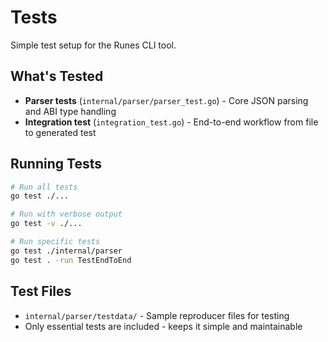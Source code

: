 # Tests

Simple test setup for the Runes CLI tool.

## What's Tested

- **Parser tests** (`internal/parser/parser_test.go`) - Core JSON parsing and ABI type handling
- **Integration test** (`integration_test.go`) - End-to-end workflow from file to generated test

## Running Tests

```bash
# Run all tests
go test ./...

# Run with verbose output
go test -v ./...

# Run specific tests
go test ./internal/parser
go test . -run TestEndToEnd
```

## Test Files

- `internal/parser/testdata/` - Sample reproducer files for testing
- Only essential tests are included - keeps it simple and maintainable 